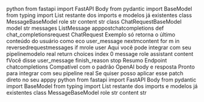 python
from fastapi import FastAPI Body
from pydantic import BaseModel
from typing import List
  restante dos imports e modelos já existentes
class MessageBaseModel
role str
content str
class ChatRequestBaseModel
model str
messages ListMessage
apppostchatcompletions
def chat_completionsrequest ChatRequest
 Exemplo só retorna o último conteúdo do usuário como eco
user_message  nextmcontent for m in reversedrequestmessages if mrole  user 
 Aqui você pode integrar com seu pipelinemodelo real
return 
choices 
index 0
message 
role assistant
content fVocê disse user_message
finish_reason stop
Resumo
 Endpoint chatcompletions
 Compatível com o padrão OpenAI body e resposta
 Pronto para integrar com seu pipeline real
Se quiser posso aplicar esse patch direto no seu apppy
python
from fastapi import FastAPI Body
from pydantic import BaseModel
from typing import List
  restante dos imports e modelos já existentes
class MessageBaseModel
role str
content str